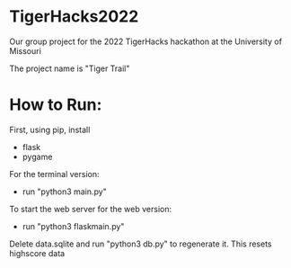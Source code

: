 # TigerHacks2022
Our group project for the 2022 TigerHacks hackathon at the University of Missouri

The project name is "Tiger Trail" 


# How to Run:

First, using pip, install
- flask
- pygame

For the terminal version:
- run "python3 main.py"

To start the web server for the web version:
- run "python3 flaskmain.py"

Delete data.sqlite and run "python3 db.py" to regenerate it. This resets highscore data

